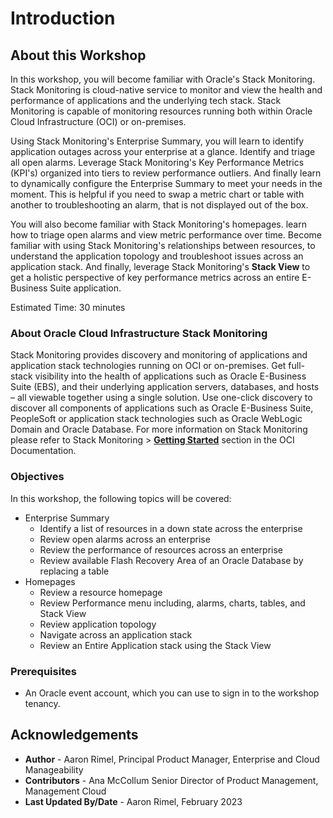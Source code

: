 # Introduction

## About this Workshop

In this workshop, you will become familiar with Oracle's Stack Monitoring. Stack Monitoring is cloud-native service to monitor and view the health and performance of applications and the underlying tech stack. Stack Monitoring is capable of monitoring resources running both within Oracle Cloud Infrastructure (OCI) or on-premises.

Using Stack Monitoring's Enterprise Summary, you will learn to identify application outages across your enterprise at a glance. Identify and triage all open alarms. Leverage Stack Monitoring's Key Performance Metrics (KPI's) organized into tiers to review performance outliers. And finally learn to dynamically configure the Enterprise Summary to meet your needs in the moment. This is helpful if you need to swap a metric chart or table with another to troubleshooting an alarm, that is not displayed out of the box.

You will also become familiar with Stack Monitoring's homepages. learn how to triage open alarms and view metric performance over time. Become familiar with using Stack Monitoring's relationships between resources, to understand the application topology and troubleshoot issues across an application stack. And finally, leverage Stack Monitoring's **Stack View** to get a holistic perspective of key performance metrics across an entire E-Business Suite application.

Estimated Time: 30 minutes

### About Oracle Cloud Infrastructure Stack Monitoring

Stack Monitoring provides discovery and monitoring of applications and application stack technologies running on OCI or on-premises. Get full-stack visibility into the health of applications such as Oracle E-Business Suite (EBS), and their underlying application servers, databases, and hosts – all viewable together using a single solution. Use one-click discovery to discover all components of applications such as Oracle E-Business Suite, PeopleSoft or application stack technologies such as Oracle WebLogic Domain and Oracle Database.  For more information on Stack Monitoring please refer to Stack Monitoring > **[Getting Started](https://docs.oracle.com/en-us/iaas/stack-monitoring/index.html)** section in the OCI Documentation.


### Objectives

In this workshop, the following topics will be covered:
* Enterprise Summary
  - Identify a list of resources in a down state across the enterprise
  - Review open alarms across an enterprise
  - Review the performance of resources across an enterprise
  - Review available Flash Recovery Area of an Oracle Database by replacing a table
* Homepages
  - Review a resource homepage
  - Review Performance menu including, alarms, charts, tables, and Stack View
  - Review application topology
  - Navigate across an application stack
  - Review an Entire Application stack using the Stack View

### Prerequisites

* An Oracle event account, which you can use to sign in to the workshop tenancy.

## Acknowledgements

- **Author** - Aaron Rimel, Principal Product Manager, Enterprise and Cloud Manageability
- **Contributors** - Ana McCollum Senior Director of Product Management, Management Cloud
- **Last Updated By/Date** - Aaron Rimel, February 2023
